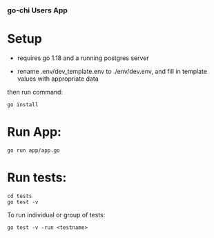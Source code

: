### go-chi Users App

# Setup

- requires go 1.18 and a running postgres server

- rename .env/dev_template.env to ./env/dev.env, and fill in template values with appropriate data

then run command:

    go install

# Run App:

    go run app/app.go

# Run tests:

    cd tests
    go test -v

  To run individual or group of tests:

    go test -v -run <testname>
